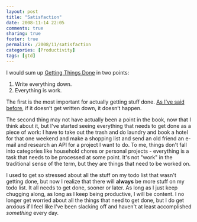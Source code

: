 ```yaml
---
layout: post
title: "Satisfaction"
date: 2008-11-14 22:05
comments: true
sharing: true
footer: true
permalink: /2008/11/satisfaction
categories: [Productivity]
tags: [gtd]
---
```

I would sum up [Getting Things Done](http://www.amazon.com/gp/product/0142000280?ie=UTF8&tag=brocklicom-20&linkCode=as2&camp=1789&creative=390957&creativeASIN=0142000280) in two points:

1. Write everything down.
2. Everything is work.

The first is the most important for actually getting stuff done.  [As I've said before](http://www.brockli.com/2008/09/omnifocus-vs-things.php), if it doesn’t get written down, it doesn’t happen.

The second thing may not have actually been a point in the book, now that I think about it, but I've started seeing everything that needs to get done as a piece of work: I have to take out the trash and do laundry and book a hotel for that one weekend and make a shopping list and send an old friend an e-mail and research an API for a project I want to do.  To me, things don't fall into categories like household chores or personal projects - everything is a task that needs to be processed at some point.  It's not "work" in the traditional sense of the term, but they are things that need to be worked on.

I used to get so stressed about all the stuff on my todo list that wasn't getting done, but now I realize that there will **always** be more stuff on my todo list.  It all needs to get done, sooner or later.  As long as I just keep chugging along, as long as I keep being productive, I will be content.  I no longer get worried about all the things that need to get done, but I do get anxious if I feel like I've been slacking off and haven't at least accomplished *something* every day.